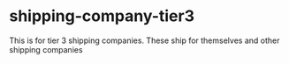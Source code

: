 # shipping-company-tier3
This is for tier 3 shipping companies. These ship for themselves and other shipping companies
